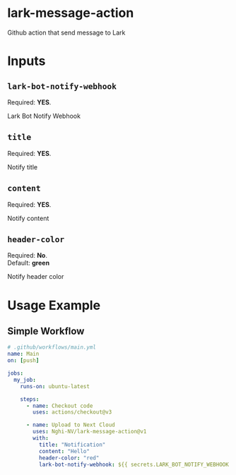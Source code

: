 
# lark-message-action
Github action that send message to Lark

# Inputs


## ``lark-bot-notify-webhook``
Required: **YES**.  

Lark Bot Notify Webhook

## ``title``
Required: **YES**.  

Notify title

## ``content``
Required: **YES**.  

Notify content

## ``header-color``
Required: **No**.  
Default: **green**

Notify header color


# Usage Example

## Simple Workflow

```yaml
# .github/workflows/main.yml
name: Main
on: [push]

jobs:
  my_job:
    runs-on: ubuntu-latest

    steps:
      - name: Checkout code
        uses: actions/checkout@v3

      - name: Upload to Next Cloud
        uses: Nghi-NV/lark-message-action@v1
        with:
          title: "Notification"
          content: "Hello"
          header-color: "red"
          lark-bot-notify-webhook: ${{ secrets.LARK_BOT_NOTIFY_WEBHOOK }}
          
```